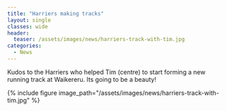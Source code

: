 ```yaml
---
title: "Harriers making tracks"
layout: single
classes: wide
header:
  teaser: /assets/images/news/harriers-track-with-tim.jpg
categories:
  - News
---
```


Kudos to the Harriers who helped Tim (centre) to start forming a new running track at Waikereru.  Its going to be a beauty!

{% include figure image_path="/assets/images/news/harriers-track-with-tim.jpg" %}
